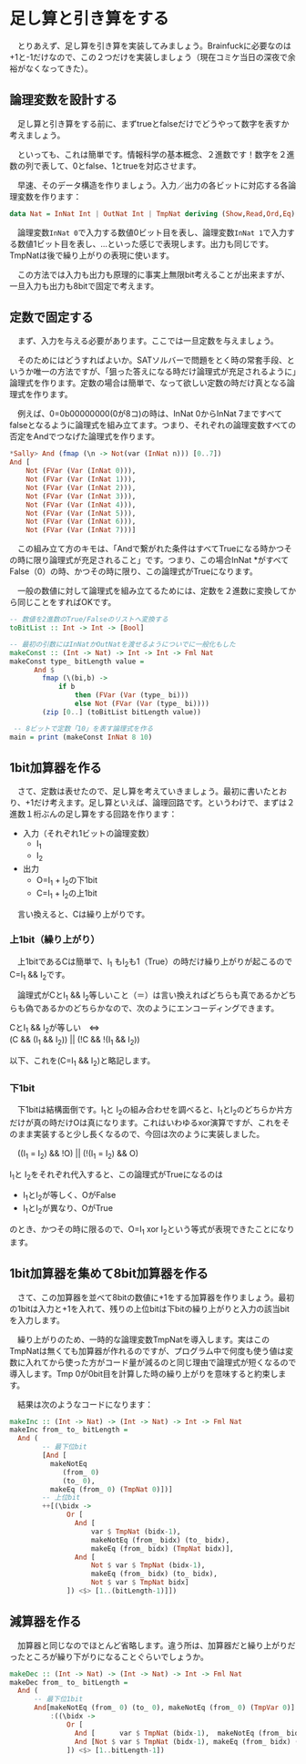 # 足し算と引き算をする

　とりあえず、足し算を引き算を実装してみましょう。Brainfuckに必要なのは+1と-1だけなので、この２つだけを実装しましょう（現在コミケ当日の深夜で余裕がなくなってきた）。

## 論理変数を設計する

　足し算と引き算をする前に、まずtrueとfalseだけでどうやって数字を表すか考えましょう。

　といっても、これは簡単です。情報科学の基本概念、２進数です！数字を２進数の列で表して、0とfalse、1とtrueを対応させます。

　早速、そのデータ構造を作りましょう。入力／出力の各ビットに対応する各論理変数を作ります：

```hs
data Nat = InNat Int | OutNat Int | TmpNat deriving (Show,Read,Ord,Eq)
```

　論理変数`InNat 0`で入力する数値0ビット目を表し、論理変数`InNat 1`で入力する数値1ビット目を表し、…といった感じで表現します。出力も同じです。TmpNatは後で繰り上がりの表現に使います。

　この方法では入力も出力も原理的に事実上無限bit考えることが出来ますが、一旦入力も出力も8bitで固定で考えます。

## 定数で固定する

　まず、入力を与える必要があります。ここでは一旦定数を与えましょう。

　そのためにはどうすればよいか。SATソルバーで問題をとく時の常套手段、というか唯一の方法ですが、「狙った答えになる時だけ論理式が充足されるように」論理式を作ります。定数の場合は簡単で、なって欲しい定数の時だけ真となる論理式を作ります。

　例えば、0=0b00000000(0が8コ)の時は、InNat 0からInNat 7まですべてfalseとなるように論理式を組み立てます。つまり、それぞれの論理変数すべての否定をAndでつなげた論理式を作ります。

```haskell
*Sally> And (fmap (\n -> Not(var (InNat n))) [0..7])
And [
    Not (FVar (Var (InNat 0))),
    Not (FVar (Var (InNat 1))),
    Not (FVar (Var (InNat 2))),
    Not (FVar (Var (InNat 3))),
    Not (FVar (Var (InNat 4))),
    Not (FVar (Var (InNat 5))),
    Not (FVar (Var (InNat 6))),
    Not (FVar (Var (InNat 7)))]
```

　この組み立て方のキモは、「Andで繋がれた条件はすべてTrueになる時かつその時に限り論理式が充足されること」です。つまり、この場合InNat *がすべてFalse（0）の時、かつその時に限り、この論理式がTrueになります。

　一般の数値に対して論理式を組み立てるためには、定数を２進数に変換してから同じことをすればOKです。

```hs
-- 数値を2進数のTrue/Falseのリストへ変換する
toBitList :: Int -> Int -> [Bool]

-- 最初の引数にはInNatかOutNatを渡せるようについでに一般化もした
makeConst :: (Int -> Nat) -> Int -> Int -> Fml Nat
makeConst type_ bitLength value =
      And $
        fmap (\(bi,b) ->
            if b
                then (FVar (Var (type_ bi)))
                else Not (FVar (Var (type_ bi))))
        (zip [0..] (toBitList bitLength value))

 -- 8ビットで定数「10」を表す論理式を作る
main = print (makeConst InNat 8 10)
```

## 1bit加算器を作る

　さて、定数は表せたので、足し算を考えていきましょう。最初に書いたとおり、+1だけ考えます。足し算といえば、論理回路です。というわけで、まずは２進数１桁ぶんの足し算をする回路を作ります：

 - 入力（それぞれ1ビットの論理変数）
   - I<sub>1</sub> 
   - I<sub>2</sub> 
 - 出力
   - O=I<sub>1</sub> + I<sub>2</sub>の下1bit
   - C=I<sub>1</sub> + I<sub>2</sub>の上1bit

　言い換えると、Cは繰り上がりです。

### 上1bit（繰り上がり）
　上1bitであるCは簡単で、I<sub>1</sub> もI<sub>2</sub>も1（True）の時だけ繰り上がりが起こるのでC=I<sub>1</sub> && I<sub>2</sub>です。

　論理式がCとI<sub>1</sub> && I<sub>2</sub>等しいこと（＝）は言い換えればどちらも真であるかどちらも偽であるかのどちらかなので、次のようにエンコーディングできます。

CとI<sub>1</sub> && I<sub>2</sub>が等しい　⇔  
(C && (I<sub>1</sub> && I<sub>2</sub>)) || (!C && !(I<sub>1</sub> && I<sub>2</sub>))

以下、これを(C=I<sub>1</sub> && I<sub>2</sub>)と略記します。

### 下1bit

　下1bitは結構面倒です。I<sub>1</sub>と I<sub>2</sub>の組み合わせを調べると、I<sub>1</sub>とI<sub>2</sub>のどちらか片方だけが真の時だけOは真になります。これはいわゆるxor演算ですが、これをそのまま実装すると少し長くなるので、今回は次のように実装しました。

　((I<sub>1</sub> = I<sub>2</sub>) && !O) || (!(I<sub>1</sub> = I<sub>2</sub>) && O)

 I<sub>1</sub>と I<sub>2</sub>をそれぞれ代入すると、この論理式がTrueになるのは

 - I<sub>1</sub>とI<sub>2</sub>が等しく、OがFalse
 - I<sub>1</sub>とI<sub>2</sub>が異なり、OがTrue

のとき、かつその時に限るので、O=I<sub>1</sub> xor I<sub>2</sub>という等式が表現できたことになります。

## 1bit加算器を集めて8bit加算器を作る

　さて、この加算器を並べて8bitの数値に+1をする加算器を作りましょう。最初の1bitは入力と+1を入れて、残りの上位bitは下bitの繰り上がりと入力の該当bitを入力します。

　繰り上がりのため、一時的な論理変数TmpNatを導入します。実はこのTmpNatは無くても加算器が作れるのですが、プログラム中で何度も使う値は変数に入れてから使った方がコード量が減るのと同じ理由で論理式が短くなるので導入します。Tmp 0が0bit目を計算した時の繰り上がりを意味すると約束します。

　結果は次のようなコードになります：
　
```hs
makeInc :: (Int -> Nat) -> (Int -> Nat) -> Int -> Fml Nat
makeInc from_ to_ bitLength =
  And (
        -- 最下位bit
        [And [
          makeNotEq 
             (from_ 0)
             (to_ 0),
          makeEq (from_ 0) (TmpNat 0)])]
        -- 上位bit
        ++[(\bidx ->
              Or [
                And [
                    var $ TmpNat (bidx-1),
                    makeNotEq (from_ bidx) (to_ bidx), 
                    makeEq (from_ bidx) (TmpNat bidx)],
                And [
                    Not $ var $ TmpNat (bidx-1),
                    makeEq (from_ bidx) (to_ bidx),
                    Not $ var $ TmpNat bidx]
              ]) <$> [1..(bitLength-1)]])
```

## 減算器を作る

　加算器と同じなのでほとんど省略します。違う所は、加算器だと繰り上がりだったところが繰り下がりになることぐらいでしょうか。

```hs
makeDec :: (Int -> Nat) -> (Int -> Nat) -> Int -> Fml Nat
makeDec from_ to_ bitLength =
  And (
      -- 最下位1bit
      And[makeNotEq (from_ 0) (to_ 0), makeNotEq (from_ 0) (TmpVar 0)]
          :((\bidx ->
              Or [
                And [      var $ TmpNat (bidx-1),  makeNotEq (from_ bidx) (to_ bidx), makeNotEq (from_ bidx) (TmpNat bidx)],
                And [Not $ var $ TmpNat (bidx-1), makeEq (from_ bidx) (to_ bidx), Not $ var $ TmpNat bidx]
              ]) <$> [1..bitLength-1])

```
